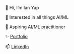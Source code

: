 👋 Hi, I’m Ian Yap

👀 Interested in all things AI/ML

🌱 Aspiring AI/ML practitioner

✨ [Portfolio](https://xiyap.github.io/)

📫 [LinkedIn](https://www.linkedin.com/in/ian-yap-052870139/)
